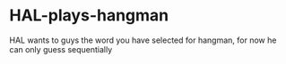 # HAL-plays-hangman
HAL wants to guys the word you have selected for hangman, for now he can only guess sequentially 
